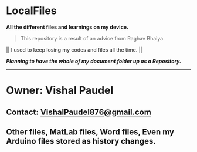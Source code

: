 # LocalFiles
**All the different files and learnings on my device.**

> This repository is a result of an advice from Raghav Bhaiya.

|| I used to keep losing my codes and files all the time. ||

***Planning to have the whole of my document folder up as a Repository.***

---
# Owner: Vishal Paudel
## Contact: <VishalPaudel876@gmail.com>

Other files, MatLab files, Word files, Even my Arduino files stored as history changes.
---
